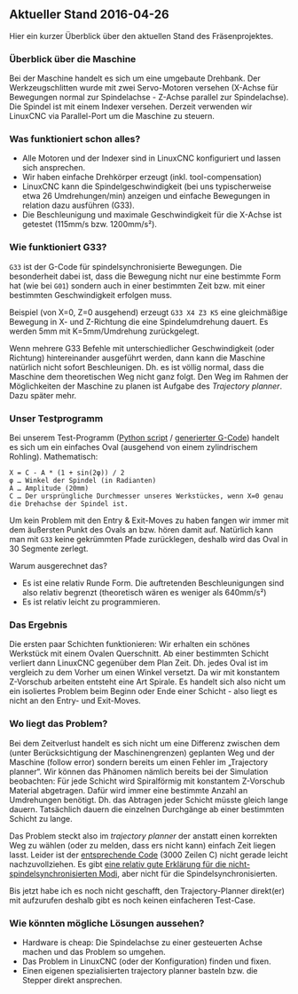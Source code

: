 ## Aktueller Stand 2016-04-26 ##

Hier ein kurzer Überblick über den aktuellen Stand des Fräsenprojektes.

### Überblick über die Maschine ###

Bei der Maschine handelt es sich um eine umgebaute Drehbank. Der Werkzeugschlitten wurde mit zwei Servo-Motoren versehen (X-Achse für Bewegungen normal zur Spindelachse - Z-Achse parallel zur Spindelachse). Die Spindel ist mit einem Indexer versehen. Derzeit verwenden wir LinuxCNC via Parallel-Port um die Maschine zu steuern.

### Was funktioniert schon alles? ###

* Alle Motoren und der Indexer sind in LinuxCNC konfiguriert und lassen sich ansprechen.
* Wir haben einfache Drehkörper erzeugt (inkl. tool-compensation)
* LinuxCNC kann die Spindelgeschwindigkeit (bei uns typischerweise etwa 26 Umdrehungen/min) anzeigen und einfache Bewegungen in relation dazu ausführen (G33).
* Die Beschleunigung und maximale Geschwindigkeit für die X-Achse ist getestet (115mm/s bzw. 1200mm/s²).

### Wie funktioniert G33? ###

`G33` ist der G-Code für spindelsynchronisierte Bewegungen. Die besonderheit dabei ist, dass die Bewegung nicht nur eine bestimmte Form hat (wie bei `G01`) sondern auch in einer bestimmten Zeit bzw. mit einer bestimmten Geschwindigkeit erfolgen muss.

Beispiel (von X=0, Z=0 ausgehend) erzeugt `G33 X4 Z3 K5` eine gleichmäßige Bewegung in X- und Z-Richtung die eine Spindelumdrehung dauert. Es werden 5mm mit K=5mm/Umdrehung zurückgelegt.

Wenn mehrere G33 Befehle mit unterschiedlicher Geschwindigkeit (oder Richtung) hintereinander ausgeführt werden, dann kann die Maschine natürlich nicht sofort Beschleunigen. Dh. es ist völlig normal, dass die Maschine dem theoretischen Weg nicht ganz folgt. Den Weg im Rahmen der Möglichkeiten der Maschine zu planen ist Aufgabe des *Trajectory planner*. Dazu später mehr.

### Unser Testprogramm ###

Bei unserem Test-Programm ([Python script](https://github.com/torotil/caorle/blob/master/ellipse.py) / [generierter G-Code](https://github.com/torotil/caorle/blob/master/ellipse-30.ngc)) handelt es sich um ein einfaches Oval (ausgehend von einem zylindrischem Rohling). Mathematisch:
  
    X = C - A * (1 + sin(2φ)) / 2
    φ … Winkel der Spindel (in Radianten)
    A … Amplitude (20mm)
    C … Der ursprüngliche Durchmesser unseres Werkstückes, wenn X=0 genau die Drehachse der Spindel ist.

Um kein Problem mit den Entry & Exit-Moves zu haben fangen wir immer mit dem äußersten Punkt des Ovals an bzw. hören damit auf. Natürlich kann man mit `G33` keine gekrümmten Pfade zurücklegen, deshalb wird das Oval in 30 Segmente zerlegt.

Warum ausgerechnet das?

* Es ist eine relativ Runde Form. Die auftretenden Beschleunigungen sind also relativ begrenzt (theoretisch wären es weniger als 640mm/s²)
* Es ist relativ leicht zu programmieren.


### Das Ergebnis ###


Die ersten paar Schichten funktionieren: Wir erhalten ein schönes Werkstück mit einem Ovalen Querschnitt. Ab einer bestimmten Schicht verliert dann LinuxCNC gegenüber dem Plan Zeit. Dh. jedes Oval ist im vergleich zu dem Vorher um einen Winkel versetzt. Da wir mit konstantem Z-Vorschub arbeiten entsteht eine Art Spirale. Es handelt sich also nicht um ein isoliertes Problem beim Beginn oder Ende einer Schicht - also liegt es nicht an den Entry- und Exit-Moves.

### Wo liegt das Problem? ###

Bei dem Zeitverlust handelt es sich nicht um eine Differenz zwischen dem (unter Berücksichtigung der Maschinengrenzen) geplanten Weg und der Maschine (follow error) sondern bereits um einen Fehler im „Trajectory planner“. Wir können das Phänomen nämlich bereits bei der Simulation beobachten: Für jede Schicht wird Spiralförmig mit konstantem Z-Vorschub Material abgetragen. Dafür wird immer eine bestimmte Anzahl an Umdrehungen benötigt. Dh. das Abtragen jeder Schicht müsste gleich lange dauern. Tatsächlich dauern die einzelnen Durchgänge ab einer bestimmten Schicht zu lange.

Das Problem steckt also im *trajectory planner* der anstatt einen korrekten Weg zu wählen (oder zu melden, dass ers nicht kann) einfach Zeit liegen lasst. Leider ist der [entsprechende Code](https://github.com/LinuxCNC/linuxcnc/blob/master/src/emc/tp/tp.c) (3000 Zeilen C) nicht gerade leicht nachzuvollziehen. Es gibt [eine relativ gute Erklärung für die nicht-spindelsynchronisierten Modi](http://wiki.linuxcnc.org/cgi-bin/wiki.pl?TrajectoryControl), aber nicht für die Spindelsynchronisierten.

Bis jetzt habe ich es noch nicht geschafft, den Trajectory-Planner direkt(er) mit aufzurufen deshalb gibt es noch keinen einfacheren Test-Case.

### Wie könnten mögliche Lösungen aussehen? ###

* Hardware is cheap: Die Spindelachse zu einer gesteuerten Achse machen und das Problem so umgehen.
* Das Problem in LinuxCNC (oder der Konfiguration) finden und fixen.
* Einen eigenen spezialisierten trajectory planner basteln bzw. die Stepper direkt ansprechen.
